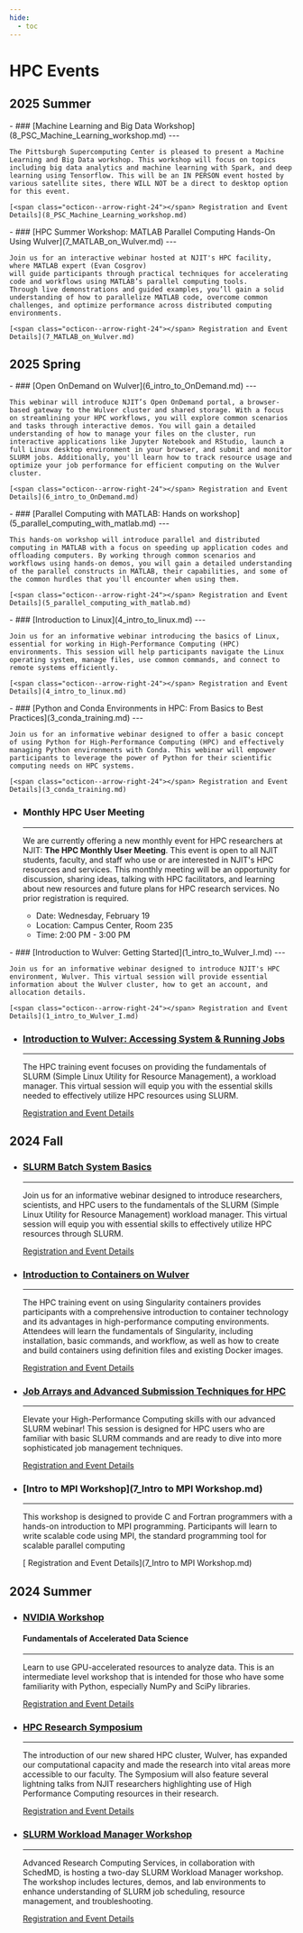 ```yaml
---
hide:
  - toc
---
```



# HPC Events

## 2025 Summer

<div class="grid cards" markdown>
-   ### [Machine Learning and Big Data Workshop](8_PSC_Machine_Learning_workshop.md)
    ---

    The Pittsburgh Supercomputing Center is pleased to present a Machine Learning and Big Data workshop. This workshop will focus on topics including big data analytics and machine learning with Spark, and deep  learning using Tensorflow. This will be an IN PERSON event hosted by various satellite sites, there WILL NOT be a direct to desktop option for this event.

    [<span class="octicon--arrow-right-24"></span> Registration and Event Details](8_PSC_Machine_Learning_workshop.md)

</div>

<div class="grid cards" markdown>
-   ### [HPC Summer Workshop: MATLAB Parallel Computing Hands-On Using Wulver](7_MATLAB_on_Wulver.md)
    ---

    Join us for an interactive webinar hosted at NJIT's HPC facility, where MATLAB expert (Evan Cosgrov)
    will guide participants through practical techniques for accelerating code and workflows using MATLAB’s parallel computing tools.
    Through live demonstrations and guided examples, you’ll gain a solid understanding of how to parallelize MATLAB code, overcome common challenges, and optimize performance across distributed computing environments. 

    [<span class="octicon--arrow-right-24"></span> Registration and Event Details](7_MATLAB_on_Wulver.md)

</div>

## 2025 Spring

<div class="grid cards" markdown>
-   ### [Open OnDemand on Wulver](6_intro_to_OnDemand.md)
    ---

    This webinar will introduce NJIT’s Open OnDemand portal, a browser-based gateway to the Wulver cluster and shared storage. With a focus on streamlining your HPC workflows, you will explore common scenarios and tasks through interactive demos. You will gain a detailed understanding of how to manage your files on the cluster, run interactive applications like Jupyter Notebook and RStudio, launch a full Linux desktop environment in your browser, and submit and monitor SLURM jobs. Additionally, you'll learn how to track resource usage and optimize your job performance for efficient computing on the Wulver cluster.

    [<span class="octicon--arrow-right-24"></span> Registration and Event Details](6_intro_to_OnDemand.md)

</div>

<div class="grid cards" markdown>
-   ### [Parallel Computing with MATLAB: Hands on workshop](5_parallel_computing_with_matlab.md)
    ---

    This hands-on workshop will introduce parallel and distributed computing in MATLAB with a focus on speeding up application codes and offloading computers. By working through common scenarios and workflows using hands-on demos, you will gain a detailed understanding of the parallel constructs in MATLAB, their capabilities, and some of the common hurdles that you'll encounter when using them.

    [<span class="octicon--arrow-right-24"></span> Registration and Event Details](5_parallel_computing_with_matlab.md)

</div>

<div class="grid cards" markdown>
-   ### [Introduction to Linux](4_intro_to_linux.md)
    ---

    Join us for an informative webinar introducing the basics of Linux, essential for working in High-Performance Computing (HPC) environments. This session will help participants navigate the Linux operating system, manage files, use common commands, and connect to remote systems efficiently.

    [<span class="octicon--arrow-right-24"></span> Registration and Event Details](4_intro_to_linux.md)

</div>

<div class="grid cards" markdown>
-   ### [Python and Conda Environments in HPC: From Basics to Best Practices](3_conda_training.md)
    ---

    Join us for an informative webinar designed to offer a basic concept of using Python for High-Performance Computing (HPC) and effectively managing Python environments with Conda. This webinar will empower participants to leverage the power of Python for their scientific computing needs on HPC systems.

    [<span class="octicon--arrow-right-24"></span> Registration and Event Details](3_conda_training.md)

</div>
<div class="grid cards" markdown>

-    ### Monthly HPC User Meeting
     ---
     We are currently offering a new monthly event for HPC researchers at NJIT: **The HPC Monthly User Meeting**. This event is open to all NJIT students, faculty, and staff who use or are interested in NJIT's HPC resources and services. This monthly meeting will be an opportunity for discussion, sharing ideas, talking with HPC facilitators, and learning about new resources and future plans for HPC research services. No prior registration is required.
        
     - Date: Wednesday, February 19
     - Location: Campus Center, Room 235
     - Time: 2:00 PM - 3:00 PM
</div>

<div class="grid cards" markdown>
-   ### [Introduction to Wulver: Getting Started](1_intro_to_Wulver_I.md)
    ---

    Join us for an informative webinar designed to introduce NJIT's HPC environment, Wulver. This virtual session will provide essential information about the Wulver cluster, how to get an account, and allocation details.

    [<span class="octicon--arrow-right-24"></span> Registration and Event Details](1_intro_to_Wulver_I.md)

</div>
<div class="grid cards" markdown>

-   ### [Introduction to Wulver: Accessing System & Running Jobs](2_intro_to_Wulver_II.md)

    ---

    The HPC training event focuses on providing the fundamentals of SLURM (Simple Linux Utility for Resource Management), a workload manager. This virtual session will equip you with the essential skills needed to effectively utilize HPC resources using SLURM.

    [<span class="octicon--arrow-right-24"></span> Registration and Event Details](2_intro_to_Wulver_II.md)

</div>

## 2024 Fall

<div class="grid cards" markdown>


-   ### [SLURM Batch System Basics](1_slurm.md)
    ---

    Join us for an informative webinar designed to introduce researchers, scientists, and HPC users to the fundamentals of the SLURM (Simple Linux Utility for Resource Management) workload manager. This virtual  session will equip you with essential skills to effectively utilize HPC resources through SLURM.

    [<span class="octicon--arrow-right-24"></span> Registration and Event Details](1_slurm.md)

</div>
<div class="grid cards" markdown>

-   ### [Introduction to Containers on Wulver](2_containers.md)

    ---

    The HPC training event on using Singularity containers provides participants with a comprehensive introduction to container technology and its advantages in high-performance computing environments. Attendees will learn the fundamentals of Singularity, including installation, basic commands, and workflow, as well as how to create and build containers using definition files and existing Docker images.

    [<span class="octicon--arrow-right-24"></span> Registration and Event Details](2_containers.md)

</div>
<div class="grid cards" markdown>

-   ### [Job Arrays and Advanced Submission Techniques for HPC](3_slurm_advanced.md)

    ---

    Elevate your High-Performance Computing skills with our advanced SLURM webinar! This session is designed for HPC users who are familiar with basic SLURM commands and are ready to dive into more sophisticated job management techniques.

    [<span class="octicon--arrow-right-24"></span> Registration and Event Details](3_slurm_advanced.md)
</div>
<div class="grid cards" markdown>

-   ### [Intro to MPI Workshop](7_Intro to MPI Workshop.md)

    ---
    This workshop is designed to provide C and Fortran programmers with a hands-on introduction to MPI programming. Participants will learn to write scalable code using MPI, the standard programming tool for scalable parallel computing

    [<span class="octicon--arrow-right-24"></span> Registration and Event Details](7_Intro to MPI Workshop.md)
</div>


## 2024 Summer


<div class="grid cards" markdown>


-   ### [NVIDIA Workshop](4_nvidia.md)
    #### Fundamentals of Accelerated Data Science
    ---

    Learn to use GPU-accelerated resources to analyze data. This is an intermediate level workshop that is intended for those who have some familiarity with Python, especially NumPy and SciPy libraries.

    [<span class="octicon--arrow-right-24"></span> Registration and Event Details](4_nvidia.md)

</div>
<div class="grid cards" markdown>

-   ### [HPC Research Symposium](5_symposium.md)

    ---

    The introduction of our new shared HPC cluster, Wulver, has expanded our computational capacity and made the research into vital areas more accessible to our faculty. The Symposium will also feature several lightning talks from NJIT researchers highlighting use of High Performance Computing resources in their research.

    [<span class="octicon--arrow-right-24"></span> Registration and Event Details](5_symposium.md)

</div>
<div class="grid cards" markdown>

-   ### [SLURM Workload Manager Workshop](6_slurm_workshop.md)

    ---

    Advanced Research Computing Services, in collaboration with SchedMD, is hosting a two-day SLURM Workload Manager workshop. The workshop includes lectures, demos, and lab environments to enhance understanding of SLURM job scheduling, resource management, and troubleshooting.

    [<span class="octicon--arrow-right-24"></span> Registration and Event Details](6_slurm_workshop.md)
</div>
